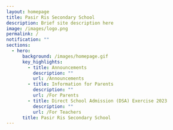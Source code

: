 ```yaml
---
layout: homepage
title: Pasir Ris Secondary School
description: Brief site description here
image: /images/logo.png
permalink: /
notification: ""
sections:
  - hero:
      background: /images/homepage.gif
      key_highlights:
        - title: Announcements
          description: ""
          url: /Announcements
        - title: Information for Parents
          description: ""
          url: /For Parents
        - title: Direct School Admission (DSA) Exercise 2023
          description: ""
          url: /For Teachers
      title: Pasir Ris Secondary School
---
```


